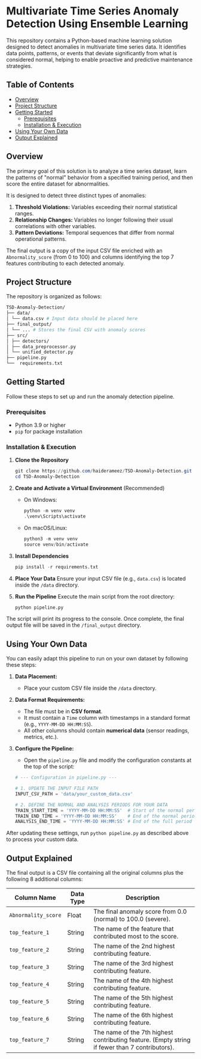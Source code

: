# Multivariate Time Series Anomaly Detection Using Ensemble Learning
This repository contains a Python-based machine learning solution designed to detect anomalies in multivariate time series data. It identifies data points, patterns, or events that deviate significantly from what is considered normal, helping to enable proactive and predictive maintenance strategies.

## Table of Contents
- [Overview](#overview)
- [Project Structure](#project-structure)
- [Getting Started](#getting-started)
  - [Prerequisites](#prerequisites)
  - [Installation & Execution](#installation--execution)
- [Using Your Own Data](#using-your-own-data)
- [Output Explained](#output-explained)

## Overview

The primary goal of this solution is to analyze a time series dataset, learn the patterns of "normal" behavior from a specified training period, and then score the entire dataset for abnormalities.

It is designed to detect three distinct types of anomalies:
1.  **Threshold Violations:** Variables exceeding their normal statistical ranges.
2.  **Relationship Changes:** Variables no longer following their usual correlations with other variables.
3.  **Pattern Deviations:** Temporal sequences that differ from normal operational patterns.

The final output is a copy of the input CSV file enriched with an `Abnormality_score` (from 0 to 100) and columns identifying the top 7 features contributing to each detected anomaly.

## Project Structure

The repository is organized as follows:
```bash
TSD-Anomaly-Detection/
├── data/
│ └── data.csv # Input data should be placed here
├── final_output/
│ └── ... # Stores the final CSV with anomaly scores
├── src/
│ ├── detectors/ 
│ ├── data_preprocessor.py 
│ └── unified_detector.py 
├── pipeline.py 
└──  requirements.txt 
```

## Getting Started

Follow these steps to set up and run the anomaly detection pipeline.

### Prerequisites

-   Python 3.9 or higher
-   `pip` for package installation

### Installation & Execution

1.  **Clone the Repository**
    ```powershell
    git clone https://github.com/haiderameez/TSD-Anomaly-Detection.git
    cd TSD-Anomaly-Detection
    ```

2.  **Create and Activate a Virtual Environment** (Recommended)
    -   On Windows:
        ```powershell
        python -m venv venv
        .\venv\Scripts\activate
        ```
    -   On macOS/Linux:
        ```powershell
        python3 -m venv venv
        source venv/bin/activate
        ```

3.  **Install Dependencies**
    ```python
    pip install -r requirements.txt
    ```

4.  **Place Your Data**
    Ensure your input CSV file (e.g., `data.csv`) is located inside the `/data` directory.

5.  **Run the Pipeline**
    Execute the main script from the root directory:
    ```python
    python pipeline.py
    ```

The script will print its progress to the console. Once complete, the final output file will be saved in the `/final_output` directory.

## Using Your Own Data

You can easily adapt this pipeline to run on your own dataset by following these steps:

1.  **Data Placement:**
    -   Place your custom CSV file inside the `/data` directory.

2.  **Data Format Requirements:**
    -   The file must be in **CSV format**.
    -   It must contain a `Time` column with timestamps in a standard format (e.g., `YYYY-MM-DD HH:MM:SS`).
    -   All other columns should contain **numerical data** (sensor readings, metrics, etc.).

3.  **Configure the Pipeline:**
    -   Open the `pipeline.py` file and modify the configuration constants at the top of the script:

    ```python
    # --- Configuration in pipeline.py ---

    # 1. UPDATE THE INPUT FILE PATH
    INPUT_CSV_PATH = 'data/your_custom_data.csv'

    # 2. DEFINE THE NORMAL AND ANALYSIS PERIODS FOR YOUR DATA
    TRAIN_START_TIME = 'YYYY-MM-DD HH:MM:SS'  # Start of the normal period
    TRAIN_END_TIME = 'YYYY-MM-DD HH:MM:SS'    # End of the normal period
    ANALYSIS_END_TIME = 'YYYY-MM-DD HH:MM:SS' # End of the full period to analyze
    ```

After updating these settings, run `python pipeline.py` as described above to process your custom data.


## Output Explained

The final output is a CSV file containing all the original columns plus the following 8 additional columns:

| Column Name         | Data Type | Description                                                                                             |
| ------------------- | --------- | ------------------------------------------------------------------------------------------------------- |
| `Abnormality_score` | Float     | The final anomaly score from 0.0 (normal) to 100.0 (severe).                                            |
| `top_feature_1`     | String    | The name of the feature that contributed most to the score.                                             |
| `top_feature_2`     | String    | The name of the 2nd highest contributing feature.                                                       |
| `top_feature_3`     | String    | The name of the 3rd highest contributing feature.                                                       |
| `top_feature_4`     | String    | The name of the 4th highest contributing feature.                                                       |
| `top_feature_5`     | String    | The name of the 5th highest contributing feature.                                                       |
| `top_feature_6`     | String    | The name of the 6th highest contributing feature.                                                       |
| `top_feature_7`     | String    | The name of the 7th highest contributing feature. (Empty string if fewer than 7 contributors).          |
